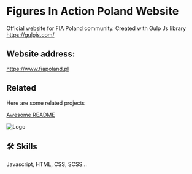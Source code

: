 
# Figures In Action Poland Website

Official website for FIA Poland community.
Created with Gulp Js library
https://gulpjs.com/



## Website address:

https://www.fiapoland.pl


## Related

Here are some related projects

[Awesome README](https://github.com/matiassingers/awesome-readme)


![Logo](https://www.fiapoland.pl/dist/img/fiabgc2.jpg)


## 🛠 Skills
Javascript, HTML, CSS, SCSS...

